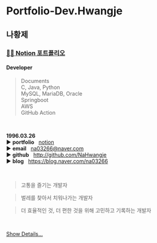 # Portfolio-Dev.Hwangje

## 나황제  

### [👨‍💻 Notion 포트폴리오](https://0326.notion.site/ver0-1-e646e86ba9d0440683142ed21132b2eb?pvs=4)

#### Developer
> Documents  
> C, Java, Python  
> MySQL, MariaDB, Oracle  
> Springboot  
> AWS  
> GitHub Action  

<br/>

**1996.03.26**  
▶️ **portfolio**&nbsp;&nbsp;&nbsp;[notion]()  
▶️ **email**&nbsp;&nbsp;&nbsp;na03266@naver.com  
▶️ **github**&nbsp;&nbsp;&nbsp;http://github.com/NaHwangje  
▶️ **blog**&nbsp;&nbsp;&nbsp;https://blog.naver.com/na03266

<br/>

> 고통을 즐기는 개발자

> 벌레를 찾아서 치워나가는 개발자

> 더 효율적인 것, 더 편한 것을 위해 고민하고 기록하는 개발자


<br/>

[Show Details...](https://github.com/NaHwangje/)  
